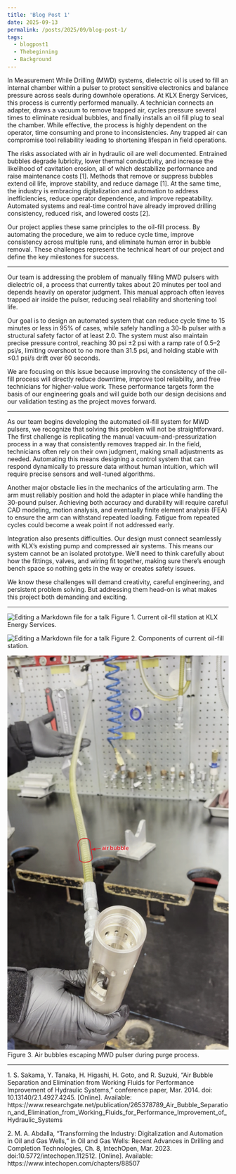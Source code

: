 ```yaml
---
title: 'Blog Post 1'
date: 2025-09-13
permalink: /posts/2025/09/blog-post-1/
tags:
  - blogpost1
  - Thebeginning
  - Background
---
```


In Measurement While Drilling (MWD) systems, dielectric oil is used to fill an internal chamber within a pulser to protect sensitive electronics and balance pressure across seals during downhole operations. At KLX Energy Services, this process is currently performed manually. A technician connects an adapter, draws a vacuum to remove trapped air, cycles pressure several times to eliminate residual bubbles, and finally installs an oil fill plug to seal the chamber. While effective, the process is highly dependent on the operator, time consuming and prone to inconsistencies. Any trapped air can compromise tool reliability leading to shortening lifespan in field operations.

The risks associated with air in hydraulic oil are well documented. Entrained bubbles degrade lubricity, lower thermal conductivity, and increase the likelihood of cavitation erosion, all of which destabilize performance and raise maintenance costs [1]. Methods that remove or suppress bubbles extend oil life, improve stability, and reduce damage [1]. At the same time, the industry is embracing digitalization and automation to address inefficiencies, reduce operator dependence, and improve repeatability. Automated systems and real-time control have already improved drilling consistency, reduced risk, and lowered costs [2].

Our project applies these same principles to the oil-fill process. By automating the procedure, we aim to reduce cycle time, improve consistency across multiple runs, and eliminate human error in bubble removal. These challenges represent the technical heart of our project and define the key milestones for success.

---

Our team is addressing the problem of manually filling MWD pulsers with dielectric oil, a process that currently takes about 20 minutes per tool and depends heavily on operator judgment. This manual approach often leaves trapped air inside the pulser, reducing seal reliability and shortening tool life. 

Our goal is to design an automated system that can reduce cycle time to 15 minutes or less in 95% of cases, while safely handling a 30-lb pulser with a structural safety factor of at least 2.0. The system must also maintain precise pressure control, reaching 30 psi ±2 psi with a ramp rate of 0.5–2 psi/s, limiting overshoot to no more than 31.5 psi, and holding stable with ≤0.1 psi/s drift over 60 seconds. 

We are focusing on this issue because improving the consistency of the oil-fill process will directly reduce downtime, improve tool reliability, and free technicians for higher-value work. These performance targets form the basis of our engineering goals and will guide both our design decisions and our validation testing as the project moves forward.

---

As our team begins developing the automated oil-fill system for MWD pulsers, we recognize that solving this problem will not be straightforward. The first challenge is replicating the manual vacuum-and-pressurization process in a way that consistently removes trapped air. In the field, technicians often rely on their own judgment, making small adjustments as needed. Automating this means designing a control system that can respond dynamically to pressure data without human intuition, which will require precise sensors and well-tuned algorithms.

Another major obstacle lies in the mechanics of the articulating arm. The arm must reliably position and hold the adapter in place while handling the 30-pound pulser. Achieving both accuracy and durability will require careful CAD modeling, motion analysis, and eventually finite element analysis (FEA) to ensure the arm can withstand repeated loading. Fatigue from repeated cycles could become a weak point if not addressed early.

Integration also presents difficulties. Our design must connect seamlessly with KLX’s existing pump and compressed air systems. This means our system cannot be an isolated prototype. We’ll need to think carefully about how the fittings, valves, and wiring fit together, making sure there’s enough bench space so nothing gets in the way or creates safety issues.

We know these challenges will demand creativity, careful engineering, and persistent problem solving. But addressing them head-on is what makes this project both demanding and exciting.

---
![Editing a Markdown file for a talk](/images/blogfigurecurrentsetup.png)
Figure 1.  Current oil-fll station at KLX Energy Services.

![Editing a Markdown file for a talk](/images/blogfigurecomponents.png)
Figure 2.  Components of current oil-fill station.

![Editing a Markdown file for a talk](/images/blogfigurebubbles.png)
Figure 3.  Air bubbles escaping MWD pulser during purge process.

---
<p class="reference">1. S. Sakama, Y. Tanaka, H. Higashi, H. Goto, and R. Suzuki, “Air Bubble Separation and Elimination from Working Fluids for Performance Improvement of Hydraulic Systems,” conference paper, Mar. 2014. doi: 10.13140/2.1.4927.4245. [Online]. Available: https://www.researchgate.net/publication/265378789_Air_Bubble_Separation_and_Elimination_from_Working_Fluids_for_Performance_Improvement_of_Hydraulic_Systems</p>
<p class="reference">2. M. A. Abdalla, “Transforming the Industry: Digitalization and Automation in Oil and Gas Wells,” in Oil and Gas Wells: Recent Advances in Drilling and Completion Technologies, Ch. 8, IntechOpen, Mar. 2023. doi:10.5772/intechopen.112512. [Online]. Available: https://www.intechopen.com/chapters/88507</p>


